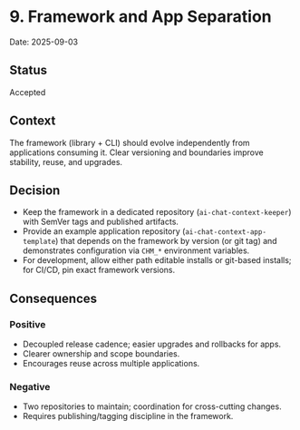 # 9. Framework and App Separation

Date: 2025-09-03

## Status

Accepted

## Context

The framework (library + CLI) should evolve independently from applications consuming it. Clear versioning and boundaries improve stability, reuse, and upgrades.

## Decision

- Keep the framework in a dedicated repository (`ai-chat-context-keeper`) with SemVer tags and published artifacts.
- Provide an example application repository (`ai-chat-context-app-template`) that depends on the framework by version (or git tag) and demonstrates configuration via `CHM_*` environment variables.
- For development, allow either path editable installs or git-based installs; for CI/CD, pin exact framework versions.

## Consequences

### Positive

- Decoupled release cadence; easier upgrades and rollbacks for apps.
- Clearer ownership and scope boundaries.
- Encourages reuse across multiple applications.

### Negative

- Two repositories to maintain; coordination for cross-cutting changes.
- Requires publishing/tagging discipline in the framework.
